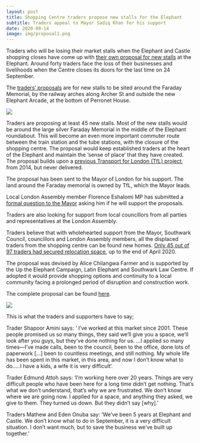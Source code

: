 ```yaml
---
layout: post
title: Shopping Centre traders propose new stalls for the Elephant
subtitle: Traders appeal to Mayor Sadiq Khan for his support
date: 2020-09-14
image: img/proposal1.png
---
```

Traders who will be losing their market stalls when the Elephant and Castle shopping closes have come up with [their own proposal for new stalls](https://latinelephant.org/elephant-castle-relocation-proposal/) at the Elephant. Around forty traders face the loss of their businesses and livelihoods when the Centre closes its doors for the last time on 24 September.

The [traders’ proposals](https://latinelephant.org/elephant-castle-relocation-proposal/) are for new stalls to be sited around the Faraday Memorial, by the railway arches along Archer St and outside the new Elephant Arcade, at the bottom of Perronet House.

![](https://35percent.org/img/proposal1.png)

Traders are proposing at least 45 new stalls.  Most of the new stalls would be around the large silver Faraday Memorial in the middle of the Elephant roundabout. This will become an even more important commuter route between the train station and the tube stations, with the closure of the shopping centre.  The proposal would keep established traders at the heart of the Elephant and maintain the ‘sense of place’ that they have created.  The proposal builds upon a [previous Transport for London (TfL) project](https://www.london-se1.co.uk/news/view/7961), from 2014, but never delivered.

The proposal has been sent to the Mayor of London for his support.  The land around the Faraday memorial is owned by TfL, which the Mayor leads.

Local London Assembly member Florence Eshalomi MP has submitted a [formal question to the Mayor](https://twitter.com/se1/status/1303737672565960706/photo/1) asking him if he will support the proposals.

Traders are also looking for support from local councillors from all parties and representatives at the London Assembly.

Traders believe that with wholehearted support from the Mayor, Southwark Council, councillors and London Assembly members, all the displaced traders from the shopping centre can be found new homes. [Only 45 out of 97 traders had secured relocation space](https://35percent.org/2020-08-31-southwark-responds-to-shopping-centre-campaigners/), up to the end of April 2020.

The proposal was devised by Alice Chilangwa Farmer and is supported by the Up the Elephant Campaign, Latin Elephant and Southwark Law Centre.  If adopted it would provide shopping options and continuity to a local community facing a prolonged period of disruption and construction work.

The complete proposal can be found [here](https://latinelephant.org/elephant-castle-relocation-proposal/).

![](https://35percent.org/img/proposal2.png)

This is what the traders and supporters have to say;

Trader Shapoor Amini says: ‘ I’ve worked at this market since 2001. These people promised us so many things, they said we’ll give you a space, we’ll look after you guys, but they’ve done nothing for us. …I applied so many times—I’ve made calls, been to the council, been to the office, done lots of paperwork […] been to countless meetings, and still nothing.  My whole life has been spent in this market, in this area, and now I don’t know what to do…..I have a kids, a wife it is very difficult’.

Trader Edmund Attoh says: ‘I’m working here over 20 years. Things are very difficult people who have been here for a long time didn’t get nothing. That’s what we don’t understand, that’s why we are frustrated. We don’t know where we are going now. I applied for a space, and anything they asked, we give to them. They turned us down. But they didn’t say [why].’

Traders Mathew and Eden Onuba say: ‘We’ve been 5 years at Elephant and Castle. We don’t know what to do in September, it is a very difficult situation. I don’t want much, but to save the business we’ve built up together.’


